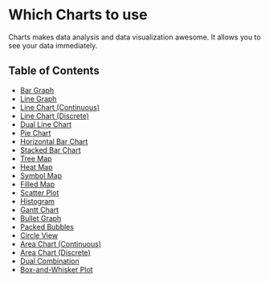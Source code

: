 Which Charts to use 
========

Charts makes data analysis and data visualization awesome. It allows you to see your data immediately. 

Table of Contents
-----------------

  * [Bar Graph](#bar-graph)
  * [Line Graph](#line-graph)
  * [Line Chart (Continuous)](#line-chart-c)
  * [Line Chart (Discrete)](#line-chart-discrete)
  * [Dual Line Chart](#dual-line-chart)
  * [Pie Chart](#pie-chart)
  * [Horizontal Bar Chart](#horizontal-bar-chart)
  * [Stacked Bar Chart](#stacked-bar-chart)
  * [Tree Map](#treemap)
  * [Heat Map](#heatmap)
  * [Symbol Map](#symbolmap)
  * [Filled Map](#filledmap)
  * [Scatter Plot](#scatterplot)
  * [Histogram](#histogram)
  * [Gantt Chart](#gantt-chart)
  * [Bullet Graph](#bulltet-graph)
  * [Packed Bubbles](#packed-bubbles)
  * [Circle View](#circle-view)
  * [Area Chart (Continuous)](#area-chart-c)
  * [Area Chart (Discrete)](#area-chart-discrete)
  * [Dual Combination](#dual-combination)
  * [Box-and-Whisker Plot](#bawp)
